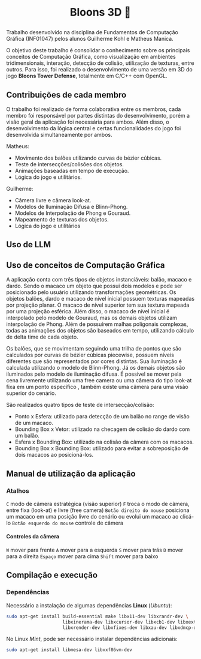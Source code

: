 # <p align="center">Bloons 3D 🎈</p>

Trabalho desenvolvido na disciplina de Fundamentos de Computação Gráfica (INF01047) pelos alunos Guilherme Kohl e Matheus Manica.

O objetivo deste trabalho é consolidar o conhecimento sobre os principais conceitos de Computação Gráfica, como visualização em ambientes tridimensionais, interação, detecção de colisão, utilização de texturas, entre outros.
Para isso, foi realizado o desenvolvimento de uma versão em 3D do jogo **Bloons Tower Defense**, totalmente em C/C++ com OpenGL.

## Contribuições de cada membro

O trabalho foi realizado de forma colaborativa entre os membros, cada membro foi responsável por partes distintas do desenvolvimento, porém a visão geral da aplicação foi necessária para ambos.
Além disso, o desenvolvimento da lógica central e certas funcionalidades do jogo foi desenvolvida simultaneamente por ambos.

Matheus:
- Movimento dos balões utilizando curvas de bézier cúbicas.
- Teste de intersecções/colisões dos objetos.
- Animações baseadas em tempo de execução.
- Lógica do jogo e utilitários.

Guilherme:
- Câmera livre e câmera look-at.
- Modelos de Iluminação Difusa e Blinn-Phong.
- Modelos de Interpolação de Phong e Gouraud.
- Mapeamento de texturas dos objetos.
- Lógica do jogo e utilitários

## Uso de LLM

## Uso de conceitos de Computação Gráfica

A aplicação conta com três tipos de objetos instanciáveis: balão, macaco e dardo. Sendo o macaco um objeto que possui dois modelos e pode ser posicionado pelo usuário utilizando transformações geométricas.
Os objetos balões, dardo e macaco de nível inicial possuem texturas mapeadas por projeção planar. O macaco de nível superior tem sua textura mapeada por uma projeção esférica.
Além disso, o macaco de nível inicial é interpolado pelo modelo de Gouraud, mas os demais objetos utilizam interpolação de Phong.
Além de possuírem malhas poligonais complexas, todas as animações dos objetos são baseados em tempo, utilizando cálculo de delta time de cada objeto.

Os balões, que se movimentam seguindo uma trilha de pontos que são calculados por curvas de bézier cúbicas piecewise, possuem níveis diferentes que são representados por cores distintas. Sua iluminação é calculada utilizando o modelo de Blinn-Phong.
Já os demais objetos são iluminados pelo modelo de iluminação difusa.
É possível se mover pela cena livremente utilizando uma free camera ou uma câmera do tipo look-at fixa em um ponto específico , também existe uma câmera para uma visão superior do cenário.

São realizados quatro tipos de teste de intersecção/colisão:
- Ponto x Esfera: utilizado para detecção de um balão no range de visão de um macaco.
- Bounding Box x Vetor: utilizado na checagem de colisão do dardo com um balão.
- Esfera x Bounding Box: utilizado na colisão da câmera com os macacos.
- Bounding Box x Bounding Box: utilizado para evitar a sobreposição de dois macacos ao posicioná-los.

## Manual de utilização da aplicação

### Atalhos

`C` modo de câmera estratégica (visão superior)
`F` troca o modo de câmera, entre fixa (look-at) e livre (free camera)
`Botão direito do mouse` posiciona um macaco em uma posição livre do cenário ou evolui um macaco ao clicá-lo
`Botão esquerdo do mouse` controle de câmera

#### Controles da câmera
`W` mover para frente
`A` mover para a esquerda
`S` mover para trás
`D` mover para a direita
`Espaço` mover para cima
`Shift` mover para baixo

## Compilação e execução

### Dependências

Necessário a instalação de algumas dependências
**Linux** (_Ubuntu_):
```bash
sudo apt-get install build-essential make libx11-dev libxrandr-dev \
                     libxinerama-dev libxcursor-dev libxcb1-dev libxext-dev \
                     libxrender-dev libxfixes-dev libxau-dev libxdmcp-dev
```
No Linux _Mint_, pode ser necessário instalar dependências adicionais:
```bash
sudo apt-get install libmesa-dev libxxf86vm-dev
```



